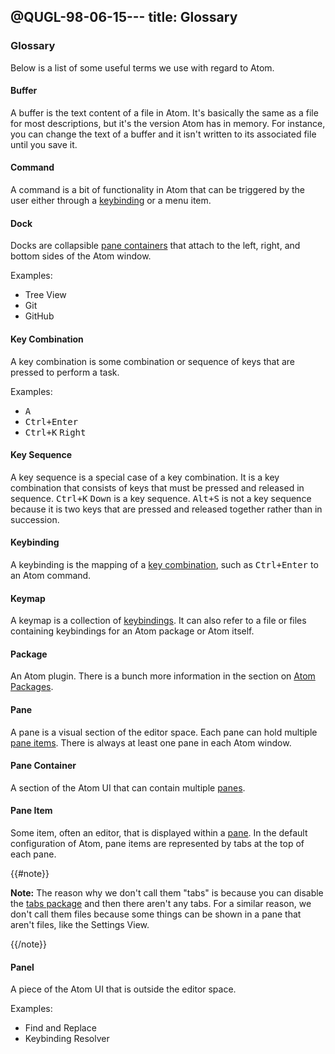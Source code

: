 @QUGL-98-06-15---
title: Glossary
---
### Glossary

Below is a list of some useful terms we use with regard to Atom.

#### Buffer

A buffer is the text content of a file in Atom. It's basically the same as a file for most descriptions, but it's the version Atom has in memory. For instance, you can change the text of a buffer and it isn't written to its associated file until you save it.

#### Command

A command is a bit of functionality in Atom that can be triggered by the user either through a [keybinding](#keybinding) or a menu item.

#### Dock

Docks are collapsible [pane containers](#pane-container) that attach to the left, right, and bottom sides of the Atom window.

Examples:

* Tree View
* Git
* GitHub

#### Key Combination

A key combination is some combination or sequence of keys that are pressed to perform a task.

Examples:

* <kbd class="platform-all">A</kbd>
* <kbd class="platform-all">Ctrl+Enter</kbd>
* <kbd class="platform-all">Ctrl+K</kbd> <kbd class="platform-all">Right</kbd>

#### Key Sequence

A key sequence is a special case of a key combination. It is a key combination that consists of keys that must be pressed and released in sequence. <kbd class="platform-all">Ctrl+K</kbd> <kbd class="platform-all">Down</kbd> is a key sequence. <kbd class="platform-all">Alt+S</kbd> is not a key sequence because it is two keys that are pressed and released together rather than in succession.

#### Keybinding

A keybinding is the mapping of a [key combination](#key-combination), such as <kbd class="platform-all">Ctrl+Enter</kbd> to an Atom command.

#### Keymap

A keymap is a collection of [keybindings](#keybinding). It can also refer to a file or files containing keybindings for an Atom package or Atom itself.

#### Package

An Atom plugin. There is a bunch more information in the section on [Atom Packages](/using-atom/sections/atom-packages/).

#### Pane

A pane is a visual section of the editor space. Each pane can hold multiple [pane items](#pane-item). There is always at least one pane in each Atom window.

#### Pane Container

A section of the Atom UI that can contain multiple [panes](#pane).

#### Pane Item

Some item, often an editor, that is displayed within a [pane](#pane). In the default configuration of Atom, pane items are represented by tabs at the top of each pane.

{{#note}}

**Note:** The reason why we don't call them "tabs" is because you can disable the [tabs package](https://github.com/atom/tabs) and then there aren't any tabs. For a similar reason, we don't call them files because some things can be shown in a pane that aren't files, like the Settings View.

{{/note}}

#### Panel

A piece of the Atom UI that is outside the editor space.

Examples:

* Find and Replace
* Keybinding Resolver
